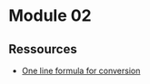 # Module 02

## Ressources

* [One line formula for conversion](https://embeddedartistry.com/blog/2018/07/12/simple-fixed-point-conversion-in-c/)
